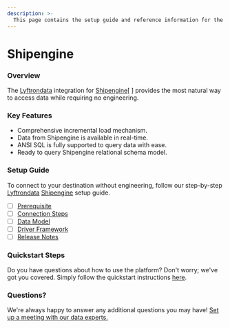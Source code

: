 ```yaml
---
description: >-
  This page contains the setup guide and reference information for the Shipengine source connector.
---
```


# Shipengine

### Overview

The [Lyftrondata](https://www.lyftrondata.com/) integration for [Shipengine](https://www.lyftrondata.com/integration/sales-analytics/ship-engine//)[ ] provides the most natural way to access data while requiring no engineering.

### Key Features

* Comprehensive incremental load mechanism.
* Data from Shipengine is available in real-time.&#x20;
* ANSI SQL is fully supported to query data with ease.
* Ready to query Shipengine relational schema model.

### Setup Guide

To connect to your destination without engineering, follow our step-by-step [Lyftrondata](https://www.lyftrondata.com/)  [Shipengine](https://www.lyftrondata.com/integration/sales-analytics/ship-engine/) setup guide.

* [ ] [Prerequisite](../../sales-analytics/shipengine/prerequisite.md)
* [ ] [Connection Steps](../../sales-analytics/shipengine/connection-steps.md)
* [ ] [Data Model](../../sales-analytics/shipengine/data-model/)
* [ ] [Driver Framework](../../sales-analytics/shipengine/driver-framework/)
* [ ] [Release Notes](../../sales-analytics/shipengine/release-notes.md)

### Quickstart Steps

Do you have questions about how to use the platform? Don't worry; we've got you covered. Simply follow the quickstart instructions [here](../../../sales-analytics/shipengine/quickstart-steps.md).

### Questions? <a href="#questions" id="questions"></a>

We're always happy to answer any additional questions you may have! [Set up a meeting with our data experts.](https://www.lyftrondata.com/book-a-meeting/)

